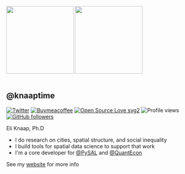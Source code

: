 <div>
<img src=https://knaaptime.com/images/ek_logo_alt.png height=180rem align=left> <img align=center height="180em" src="https://github-readme-stats.vercel.app/api?username=knaaptime&show_icons=true&hide_border=true&&count_private=true&include_all_commits=true" />
</div>
<br>


## @knaaptime


[![Twitter](https://badgen.net/badge/icon/twitter?icon=twitter&label)](https://twitter.com/knaaptime)
[![Buymeacoffee](https://badgen.net/badge/icon/buymeacoffee?icon=buymeacoffee&label)](https://www.buymeacoffee.com/ekoF)
[![Open Source Love svg2](https://badges.frapsoft.com/os/v2/open-source.svg?v=103)](".")
![Profile views](https://gpvc.arturio.dev/knaaptime)
[![GitHub followers](https://img.shields.io/github/followers/knaaptime.svg?style=social&label=Follow&maxAge=2592000)](https://github.com/knaaptime?tab=followers)

Eli Knaap, Ph.D

- I do research on cities, spatial structure, and social inequality
- I build tools for spatial data science to support that work
- I'm a core developer for [@PySAL](https://pysal.org) and [@QuantEcon](https://quantecon.org/)


See my [website](knaaptime.com) for more info

<!--

[![Readme Card](https://github-readme-stats.vercel.app/api/pin/?username=spatialucr&repo=geosnap)](https://github.com/anuraghazra/github-readme-stats)

[![Readme Card](https://github-readme-stats.vercel.app/api/pin/?username=pysal&repo=segregation)](https://github.com/anuraghazra/github-readme-stats)

[![Readme Card](https://github-readme-stats.vercel.app/api/pin/?username=pysal&repo=tobler)](https://github.com/anuraghazra/github-readme-stats)

[![Readme Card](https://github-readme-stats.vercel.app/api/pin/?username=pysal&repo=spopt)](https://github.com/anuraghazra/github-readme-stats)

[![Readme Card](https://github-readme-stats.vercel.app/api/pin/?username=quantecon&repo=rvlib)](https://github.com/anuraghazra/github-readme-stats)

[![Readme Card](https://github-readme-stats.vercel.app/api/pin/?username=knaaptime&repo=mandown)](https://github.com/anuraghazra/github-readme-stats)

[![Readme Card](https://github-readme-stats.vercel.app/api/pin/?username=knaaptime&repo=mandown)](https://github.com/anuraghazra/github-readme-stats)

[![Readme Card](https://github-readme-stats.vercel.app/api/pin/?username=cenpy-devs&repo=cenpy)](https://github.com/anuraghazra/github-readme-stats)


<img src=https://knaaptime.com/images/chi_line.jpg height=120rem style="display: block;
  margin-left: auto;
  margin-right: auto;">

-->